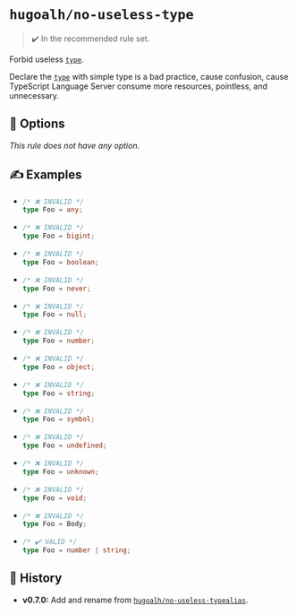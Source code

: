 # `hugoalh/no-useless-type`

> ✔️ In the recommended rule set.

Forbid useless [`type`][typescript-typealias].

Declare the [`type`][typescript-typealias] with simple type is a bad practice, cause confusion, cause TypeScript Language Server consume more resources, pointless, and unnecessary.

## 🔧 Options

*This rule does not have any option.*

## ✍️ Examples

- ```ts
  /* ❌ INVALID */
  type Foo = any;
  ```
- ```ts
  /* ❌ INVALID */
  type Foo = bigint;
  ```
- ```ts
  /* ❌ INVALID */
  type Foo = boolean;
  ```
- ```ts
  /* ❌ INVALID */
  type Foo = never;
  ```
- ```ts
  /* ❌ INVALID */
  type Foo = null;
  ```
- ```ts
  /* ❌ INVALID */
  type Foo = number;
  ```
- ```ts
  /* ❌ INVALID */
  type Foo = object;
  ```
- ```ts
  /* ❌ INVALID */
  type Foo = string;
  ```
- ```ts
  /* ❌ INVALID */
  type Foo = symbol;
  ```
- ```ts
  /* ❌ INVALID */
  type Foo = undefined;
  ```
- ```ts
  /* ❌ INVALID */
  type Foo = unknown;
  ```
- ```ts
  /* ❌ INVALID */
  type Foo = void;
  ```
- ```ts
  /* ❌ INVALID */
  type Foo = Body;
  ```
- ```ts
  /* ✔️ VALID */
  type Foo = number | string;
  ```

## 📜 History

- **v0.7.0:** Add and rename from [`hugoalh/no-useless-typealias`][rule-no-useless-typealias].

[rule-no-useless-typealias]: https://github.com/hugoalh/deno-lint-rules/blob/main/docs/rules/no-useless-typealias.md
[typescript-typealias]: https://www.typescriptlang.org/docs/handbook/2/everyday-types.html#type-aliases
